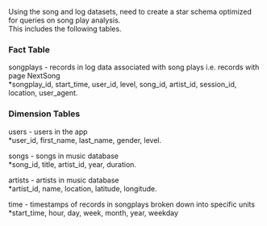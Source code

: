 <p>Using the song and log datasets, need to create a star schema optimized for queries on song play analysis.<br>
This includes the following tables.</p>

### Fact Table
<p>songplays - records in log data associated with song plays i.e. records with page NextSong<br>
 *songplay_id, start_time, user_id, level, song_id, artist_id, session_id, location, user_agent.</p>

### Dimension Tables
<p>users - users in the app<br>
 *user_id, first_name, last_name, gender, level.</p>
 
<p>songs - songs in music database<br>
 *song_id, title, artist_id, year, duration.</p>
 
<p>artists - artists in music database<br>
 *artist_id, name, location, latitude, longitude.</p>
 
<p>time - timestamps of records in songplays broken down into specific units<br>
 *start_time, hour, day, week, month, year, weekday</p>
